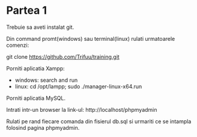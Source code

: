 # Partea 1

Trebuie sa aveti instalat git.

Din command promt(windows) sau terminal(linux) rulati urmatoarele comenzi:

git clone https://github.com/Trifuu/training.git

Porniti aplicatia Xampp:
  - windows: search and run
  - linux: cd /opt/lampp; sudo ./manager-linux-x64.run

Porniti aplicatia MySQL.

Intrati intr-un browser la link-ul: http://localhost/phpmyadmin

Rulati pe rand fiecare comanda din fisierul db.sql si urmariti ce se intampla folosind pagina phpmyadmin.


